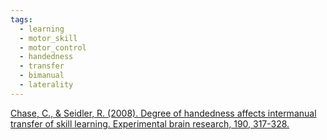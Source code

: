 ```yaml
---
tags:
  - learning
  - motor_skill
  - motor_control
  - handedness
  - transfer
  - bimanual
  - laterality
---
```


[Chase, C., & Seidler, R. (2008). Degree of handedness affects intermanual transfer of skill learning. Experimental brain research, 190, 317-328.](https://link.springer.com/article/10.1007/s00221-008-1472-z)